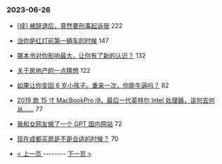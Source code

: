 ### 2023-06-26 
- [[续] 被辞退后，竟然要刑事起诉我](https://www.v2ex.com/t/951649) 222
- [当你是红灯前第一辆车的时候](https://www.v2ex.com/t/951664) 147
- [哪本书对你影响最大，让你有了新的认识？](https://www.v2ex.com/t/951691) 132
- [关于房地产的一点猜想](https://www.v2ex.com/t/951706) 122
- [如果让你变回 6 岁小孩子。重来一次，你能牛逼吗？](https://www.v2ex.com/t/951753) 82
- [2019 款 15 寸 MacBookPro i9，最后一代英特尔 Intel 处理器，该何去何从……](https://www.v2ex.com/t/951781) 77
- [我和女网友做了一个 GPT 国内网站](https://www.v2ex.com/t/951614) 72
- [现在成都买房是不是合适的时候？](https://www.v2ex.com/t/951629) 70 

- [ < 上一页 ](https://github.com/able8/v2ex-hot-record/blob/master/2023-06-25.md) -------- [ 下一页 > ](https://github.com/able8/v2ex-hot-record/blob/master/2023-06-27.md)